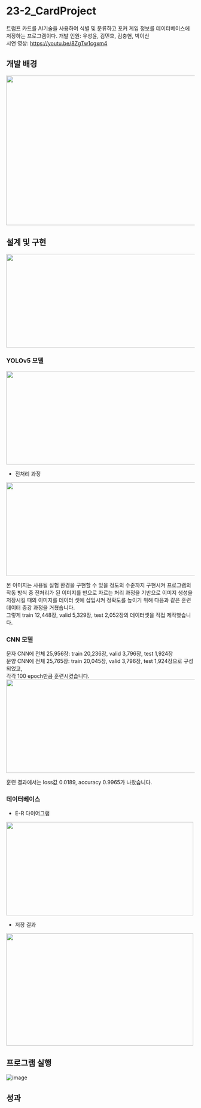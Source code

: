 # 23-2_CardProject
트럼프 카드를 AI기술을 사용하여 식별 및 분류하고 포커 게임 정보를 데이터베이스에 저장하는 프로그램이다.
개발 인원: 우성윤, 김민호, 김충현, 박이산   
시연 영상: https://youtu.be/8ZgTw1cgxm4   

## 개발 배경
<img src="https://github.com/user-attachments/assets/dfaa481d-28f0-4996-9505-ef32db6c03f5" width="600" height="400"/>

## 설계 및 구현
<img src="https://github.com/user-attachments/assets/da63c015-b35e-442a-a0c6-5b861588c352" width="600" height="250"/>

### YOLOv5 모델
<img src="https://github.com/user-attachments/assets/30116fb7-1b8e-4ea6-9e32-f2423ae9609d" width="600" height="250"/>

- 전처리 과정
<img src="https://github.com/user-attachments/assets/e9c664f2-68f1-43b7-bedd-e5aae7cf88f2" width="600" height="250"/>

본 이미지는 사용될 실험 환경을 구현할 수 있을 정도의 수준까지 구현시켜 프로그램의 작동 방식 중 전처리가 된 이미지를 반으로 자르는 처리 과정을 기반으로 이미지 생성을 저장시킬 때의 이미지를 데이터 셋에 삽입시켜 정확도를 높이기 위해 다음과 같은 훈련 데이터 증강 과정을 거쳤습니다.   
그렇게 train 12,448장, valid 5,329장, test 2,052장의 데이터셋을 직접 제작했습니다.

### CNN 모델
문자 CNN에 전체 25,956장: train 20,236장, valid 3,796장, test 1,924장   
문양 CNN에 전체 25,765장: train 20,045장, valid 3,796장, test 1,924장으로 구성되었고,   
각각 100 epoch만큼 훈련시켰습니다.   
<img src="https://github.com/user-attachments/assets/9d79f8f3-040b-46cf-840d-da1acce8f028" width="600" height="250"/>

훈련 결과에서는 loss값 0.0189, accuracy 0.9965가 나왔습니다.   
### 데이터베이스
- E-R 다이어그램
<img src="https://github.com/user-attachments/assets/b88865ff-68c8-4013-8a39-2d5900078109" width="500" height="250"/>

- 저장 결과
<img src="https://github.com/user-attachments/assets/86a49f39-b63a-401e-9a2e-640cf380b1a3" width="500" height="300"/>

## 프로그램 실행
![image](https://github.com/user-attachments/assets/c3f882ad-72b9-4bec-9805-122b1c2fc936)

## 성과
